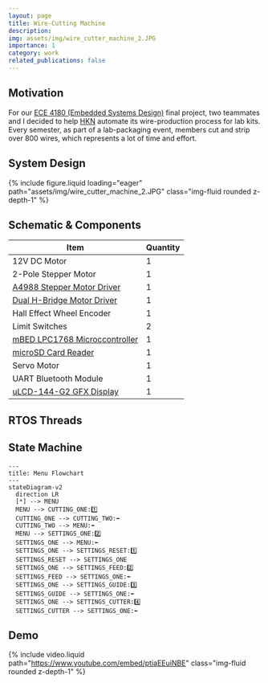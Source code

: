 ```yaml
---
layout: page
title: Wire-Cutting Machine
description: 
img: assets/img/wire_cutter_machine_2.JPG
importance: 1
category: work
related_publications: false
---
```


## Motivation
For our [ECE 4180 (Embedded Systems Design)](https://ece.gatech.edu/courses/ece4180) final project, two teammates and I decided to help [HKN](https://hkn.gtorg.gatech.edu/) automate its wire-production process for lab kits. Every semester, as part of a lab-packaging event, members cut and strip over 800 wires, which represents a lot of time and effort.

## System Design
{% include figure.liquid loading="eager" path="assets/img/wire_cutter_machine_2.JPG" class="img-fluid rounded z-depth-1" %}

## Schematic & Components
| Item                        | Quantity |
|-----------------------------|----------|
| 12V DC Motor               | 1        |
| 2-Pole Stepper Motor       | 1        |
| [A4988 Stepper Motor Driver](https://www.pololu.com/product/1182) | 1        |
| [Dual H-Bridge Motor Driver](https://www.sparkfun.com/products/14451)                  | 1        |
| Hall Effect Wheel Encoder  | 1        |
| Limit Switches            | 2       |
| [mBED LPC1768 Microccontroller](https://os.mbed.com/platforms/mbed-LPC1768/)              | 1        |
| [microSD Card Reader](https://www.sparkfun.com/products/544)             | 1        |
| Servo Motor                | 1        |
| UART Bluetooth Module      | 1        |
| [uLCD-144-G2 GFX Display](https://www.sparkfun.com/products/11377)    | 1        |


## RTOS Threads

## State Machine
```mermaid
---
title: Menu Flowchart
---
stateDiagram-v2
  direction LR
  [*] --> MENU
  MENU --> CUTTING_ONE:1️⃣
  CUTTING_ONE --> CUTTING_TWO:➡️
  CUTTING_TWO --> MENU:➡️
  MENU --> SETTINGS_ONE:2️⃣
  SETTINGS_ONE --> MENU:⬅️
  SETTINGS_ONE --> SETTINGS_RESET:1️⃣
  SETTINGS_RESET --> SETTINGS_ONE
  SETTINGS_ONE --> SETTINGS_FEED:2️⃣
  SETTINGS_FEED --> SETTINGS_ONE:⬅️
  SETTINGS_ONE --> SETTINGS_GUIDE:3️⃣
  SETTINGS_GUIDE --> SETTINGS_ONE:⬅️
  SETTINGS_ONE --> SETTINGS_CUTTER:4️⃣
  SETTINGS_CUTTER --> SETTINGS_ONE:⬅️
```
## Demo
{% include video.liquid path="https://www.youtube.com/embed/ptiaEEuiNBE" class="img-fluid rounded z-depth-1" %}
